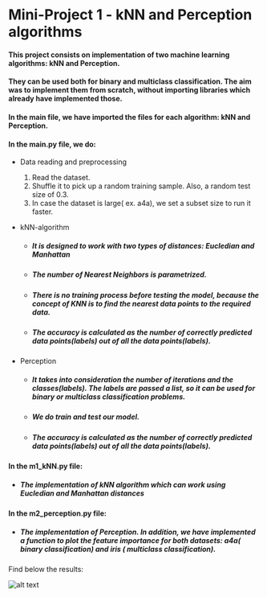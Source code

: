 # Mini-Project 1 - kNN and Perception algorithms
#### This project consists on implementation of two machine learning algorithms: kNN and Perception.
#### They can be used both for binary and multiclass classification. The aim was to implement them from scratch, without importing libraries which already have implemented those. 

#### In the main file, we have imported the files for each algorithm: kNN and Perception. 
#### In the main.py file, we do:
* Data reading and preprocessing
	1. Read the dataset.
	2. Shuffle it to pick up a random training sample. Also, a random test size of 0.3.
	3. In case the dataset is large( ex. a4a), we set a subset size to run it faster. 
* kNN-algorithm
	* ##### It is designed to work with two types of distances: Eucledian and Manhattan
	* ##### The number of Nearest Neighbors is parametrized. 
	* ##### There is no training process before testing the model, because the concept of KNN is to find the nearest data points to the required data.
	* ##### The accuracy is calculated as the number of correctly predicted data points(labels) out of all the data points(labels).

* Perception
  * ##### It takes into consideration the number of iterations and the classes(labels). The labels are passed a list, so it can be used for binary or multiclass classification problems.
  * ##### We do train and test our model.
  * ##### The accuracy is calculated as the number of correctly predicted data points(labels) out of all the data points(labels).


#### In the m1_kNN.py file:
  * ##### The implementation of kNN algorithm which can work using Eucledian and Manhattan distances


#### In the m2_perception.py file:
  * ##### The implementation of Perception. In addition, we have implemented a function to plot the feature importance for both datasets: a4a( binary classification) and iris ( multiclass classification).


Find below the results:

![alt text](https://github.com/[or1390]/blob/[iris_dataset_kNN_1.png?raw=true)
	
	



